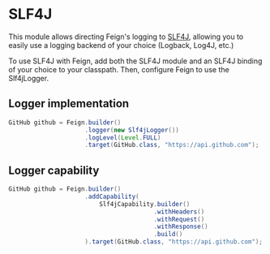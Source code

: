 SLF4J
===================

This module allows directing Feign's logging to [SLF4J](http://www.slf4j.org/), allowing you to easily use a logging backend of your choice (Logback, Log4J, etc.)

To use SLF4J with Feign, add both the SLF4J module and an SLF4J binding of your choice to your classpath.  Then, configure Feign to use the Slf4jLogger.

## Logger implementation

```java
GitHub github = Feign.builder()
                     .logger(new Slf4jLogger())
                     .logLevel(Level.FULL)
                     .target(GitHub.class, "https://api.github.com");
```

## Logger capability

```java
GitHub github = Feign.builder()
                     .addCapability(
                         Slf4jCapability.builder()
                                        .withHeaders()
                                        .withRequest()
                                        .withResponse()
                                        .build()
                     ).target(GitHub.class, "https://api.github.com");
```
